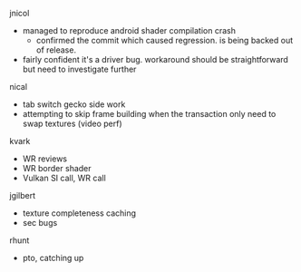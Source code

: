 jnicol
  * managed to reproduce android shader compilation crash
    * confirmed the commit which caused regression. is being backed out of release.
  * fairly confident it's a driver bug. workaround should be straightforward but need to investigate further

nical
  * tab switch gecko side work
  * attempting to skip frame building when the transaction only need to swap textures (video perf)

kvark
  * WR reviews
  * WR border shader
  * Vulkan SI call, WR call

jgilbert
  * texture completeness caching
  * sec bugs

rhunt
  * pto, catching up
